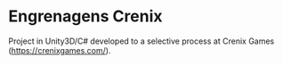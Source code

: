 # Engrenagens Crenix
 Project in Unity3D/C# developed to a selective process at Crenix Games (https://crenixgames.com/).

